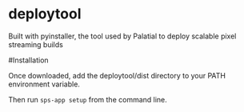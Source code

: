 # deploytool
Built with pyinstaller, the tool used by Palatial to deploy scalable pixel streaming builds

#Installation

Once downloaded, add the deploytool/dist directory to your PATH environment variable.

Then run `sps-app setup` from the command line.
